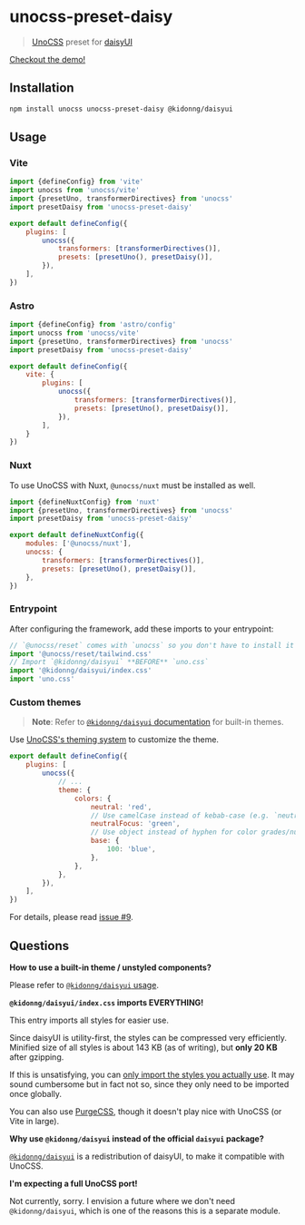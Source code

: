 # unocss-preset-daisy

> [UnoCSS](https://github.com/unocss/unocss) preset for [daisyUI](https://github.com/saadeghi/daisyui)

[Checkout the demo!](https://unocss-preset-daisy.vercel.app/)

## Installation

```sh
npm install unocss unocss-preset-daisy @kidonng/daisyui
```

## Usage

### Vite

```js
import {defineConfig} from 'vite'
import unocss from 'unocss/vite'
import {presetUno, transformerDirectives} from 'unocss'
import presetDaisy from 'unocss-preset-daisy'

export default defineConfig({
	plugins: [
		unocss({
			transformers: [transformerDirectives()],
			presets: [presetUno(), presetDaisy()],
		}),
	],
})
```

### Astro

```js
import {defineConfig} from 'astro/config'
import unocss from 'unocss/vite'
import {presetUno, transformerDirectives} from 'unocss'
import presetDaisy from 'unocss-preset-daisy'

export default defineConfig({
	vite: {
		plugins: [
			unocss({
				transformers: [transformerDirectives()],
				presets: [presetUno(), presetDaisy()],
			}),
		],
	}
})
```

### Nuxt

To use UnoCSS with Nuxt, `@unocss/nuxt` must be installed as well.

```js
import {defineNuxtConfig} from 'nuxt'
import {presetUno, transformerDirectives} from 'unocss'
import presetDaisy from 'unocss-preset-daisy'

export default defineNuxtConfig({
	modules: ['@unocss/nuxt'],
	unocss: {
		transformers: [transformerDirectives()],
		presets: [presetUno(), presetDaisy()],
	},
})
```

### Entrypoint

After configuring the framework, add these imports to your entrypoint:

```js
// `@unocss/reset` comes with `unocss` so you don't have to install it separately
import '@unocss/reset/tailwind.css'
// Import `@kidonng/daisyui` **BEFORE** `uno.css`
import '@kidonng/daisyui/index.css'
import 'uno.css'
```

### Custom themes

> **Note**: Refer to [`@kidonng/daisyui` documentation](https://github.com/kidonng/daisyui#themes) for built-in themes.

Use [UnoCSS's theming system](https://github.com/unocss/unocss#extend-theme) to customize the theme.

```js
export default defineConfig({
	plugins: [
		unocss({
			// ...
			theme: {
				colors: {
					neutral: 'red',
					// Use camelCase instead of kebab-case (e.g. `neutral-focus`)
					neutralFocus: 'green',
					// Use object instead of hyphen for color grades/numbers (e.g. `base-100`)
					base: {
						100: 'blue',
					},
				},
			},
		}),
	],
})
```

For details, please read [issue #9](https://github.com/kidonng/unocss-preset-daisy/issues/9#issuecomment-1452292840).

## Questions

**How to use a built-in theme / unstyled components?**

Please refer to [`@kidonng/daisyui` usage](https://github.com/kidonng/daisyui#usage).

**`@kidonng/daisyui/index.css` imports EVERYTHING!**

This entry imports all styles for easier use.

Since daisyUI is utility-first, the styles can be compressed very efficiently. Minified size of all styles is about 143 KB (as of writing), but **only 20 KB** after gzipping.

If this is unsatisfying, you can [only import the styles you actually use](https://github.com/kidonng/daisyui#usage). It may sound cumbersome but in fact not so, since they only need to be imported once globally.

You can also use [PurgeCSS](https://purgecss.com/), though it doesn't play nice with UnoCSS (or Vite in large).

**Why use `@kidonng/daisyui` instead of the official `daisyui` package?**

[`@kidonng/daisyui`](https://github.com/kidonng/daisyui) is a redistribution of daisyUI, to make it compatible with UnoCSS.

**I'm expecting a full UnoCSS port!**

Not currently, sorry. I envision a future where we don't need `@kidonng/daisyui`, which is one of the reasons this is a separate module.
